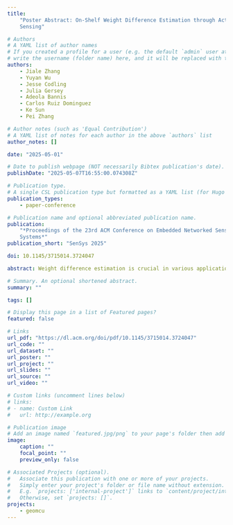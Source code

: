 ```yaml
---
title:
    "Poster Abstract: On-Shelf Weight Difference Estimation through Active Vibration
    Sensing"

# Authors
# A YAML list of author names
# If you created a profile for a user (e.g. the default `admin` user at `content/authors/admin/`),
# write the username (folder name) here, and it will be replaced with their full name and linked to their profile.
authors:
    - Jiale Zhang
    - Yuyan Wu
    - Jesse Codling
    - Julia Gersey
    - Adeola Bannis
    - Carlos Ruiz Dominguez
    - Ke Sun
    - Pei Zhang

# Author notes (such as 'Equal Contribution')
# A YAML list of notes for each author in the above `authors` list
author_notes: []

date: "2025-05-01"

# Date to publish webpage (NOT necessarily Bibtex publication's date).
publishDate: "2025-05-07T16:55:00.074308Z"

# Publication type.
# A single CSL publication type but formatted as a YAML list (for Hugo requirements).
publication_types:
    - paper-conference

# Publication name and optional abbreviated publication name.
publication:
    "*Proceedings of the 23rd ACM Conference on Embedded Networked Sensor
    Systems*"
publication_short: "SenSys 2025"

doi: 10.1145/3715014.3724047

abstract: Weight difference estimation is crucial in various applications, particularly for identifying items being picked up and put back when people interact with the shelf while shopping in autonomous stores, ensuring precise cost estimation. However, the conventional approach of estimating weight changes requires specialized weight-sensing shelves, which are densely deployed weight scales, incurring intensive sensor consumption and maintenance costs. Prior works explored the vibration-based weight sensing method, but they are limited to the object that can generate vibration through motion. This work demonstrates a system leveraging active vibration sensing for weight difference estimation on shelves at different locations. The main intuition of the system is that the weight placed on the shelf influences the dynamic vibration response of the shelf, thus altering the shelf vibration patterns. Our system achieves a mean absolute error 9.23 grams and mean absolute percentage error 7.9% on the real-store shelf layout.

# Summary. An optional shortened abstract.
summary: ""

tags: []

# Display this page in a list of Featured pages?
featured: false

# Links
url_pdf: "https://dl.acm.org/doi/pdf/10.1145/3715014.3724047"
url_code: ""
url_dataset: ""
url_poster: ""
url_project: ""
url_slides: ""
url_source: ""
url_video: ""

# Custom links (uncomment lines below)
# links:
# - name: Custom Link
#   url: http://example.org

# Publication image
# Add an image named `featured.jpg/png` to your page's folder then add a caption below.
image:
    caption: ""
    focal_point: ""
    preview_only: false

# Associated Projects (optional).
#   Associate this publication with one or more of your projects.
#   Simply enter your project's folder or file name without extension.
#   E.g. `projects: ['internal-project']` links to `content/project/internal-project/index.md`.
#   Otherwise, set `projects: []`.
projects:
    - geomcu
---
```


